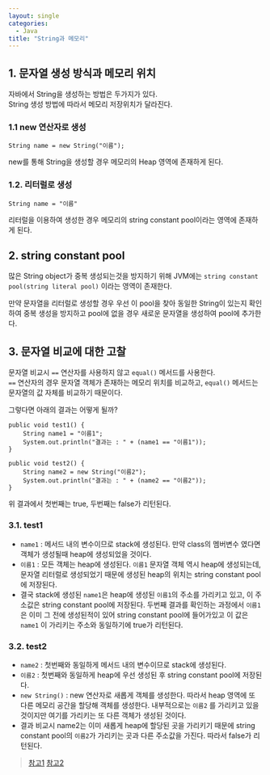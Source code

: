 ```yaml
---
layout: single
categories: 
  - Java
title: "String과 메모리"
---
```



## 1. 문자열 생성 방식과 메모리 위치
자바에서 String을 생성하는 방법은 두가지가 있다. <br/>
String 생성 방법에 따라서 메모리 저장위치가 달라진다.

### 1.1 new 연산자로 생성

```
String name = new String("이름");
```
new를 통해 String을 생성할 경우 메모리의 Heap 영역에 존재하게 된다.


### 1.2. 리터럴로 생성

```
String name = "이름"
```

 리터럴을 이용하여 생성한 경우 메모리의 string constant pool이라는 영역에 존재하게 된다.


## 2. string constant pool
 많은 String object가 중복 생성되는것을 방지하기 위해 JVM에는 `string constant pool(string literal pool)` 이라는 영역이 존재한다. <br/>
 
 만약 문자열을 리터럴로 생성할 경우 우선 이 pool을 찾아 동일한 String이 있는지 확인하여 중복 생성을 방지하고 pool에 없을 경우 새로운 문자열을 생성하여 pool에 추가한다.
 
  
## 3. 문자열 비교에 대한 고찰
 문자열 비교시 `==` 연산자를 사용하지 않고 `equal()` 메서드를 사용한다. <br/>
 `==` 연산자의 경우 문자열 객체가 존재하는 메모리 위치를 비교하고, `equal()` 메서드는 문자열의 값 자체를 비교하기 때문이다. <br/>
 
 그렇다면 아래의 결과는 어떻게 될까?

```
public void test1() {
	String name1 = "이름1";
	System.out.println("결과는 : " + (name1 == "이름1"));
}

public void test2() {
	String name2 = new String("이름2");
	System.out.println("결과는 : " + (name2 == "이름2"));
}
```

 위 결과에서 첫번째는 true, 두번째는 false가 리턴된다. <br/>

### 3.1. test1
 - `name1` : 메서드 내의 변수이므로 stack에 생성된다. 만약 class의 멤버변수 였다면 객체가 생성될때 heap에 생성되었을 것이다.
 - `이름1` : 모든 객체는 heap에 생성된다. `이름1` 문자열 객체 역시 heap에 생성되는데, 문자열 리터럴로 생성되었기 때문에 생성된 heap의 위치는 string constant pool에 저장된다.
 - 결국 stack에 생성된 `name1`은 heap에 생성된 `이름1`의 주소를 가리키고 있고, 이 주소값은 string constant pool에 저장된다. 두번째 결과를 확인하는 과정에서 `이름1`은 이미 그 전에 생성된적이 있어 string constant pool에 들어가있고 이 값은 `name1` 이 가리키는 주소와 동일하기에 true가 리턴된다.
 
 
### 3.2. test2
 - `name2` : 첫번째와 동일하게 메서드 내의 변수이므로 stack에 생성된다.
 - `이름2` : 첫번째와 동일하게 heap에 우선 생성된 후 string constant pool에 저장된다.
 - `new String()` : new 연산자로 새롭게 객체를 생성한다. 따라서 heap 영역에 또 다른 메모리 공간을 할당해 객체를 생성한다. 내부적으로는 `이름2` 를 가리키고 있을것이지만 여기를 가리키는 또 다른 객체가 생성된 것이다.
 - 결과 비교시 name2는 이미 새롭게 heap에 할당된 곳을 가리키기 때문에 string constant pool의 `이름2`가 가리키는 곳과 다른 주소값을 가진다. 따라서 false가 리턴된다.



> [참고1](https://medium.com/@joongwon/string-%EC%9D%98-%EB%A9%94%EB%AA%A8%EB%A6%AC%EC%97%90-%EB%8C%80%ED%95%9C-%EA%B3%A0%EC%B0%B0-57af94cbb6bc)
> [참고2](http://maedoop.dothome.co.kr/34)